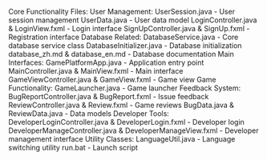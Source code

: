 Core Functionality Files:
User Management:
   UserSession.java - User session management
   UserData.java - User data model
   LoginController.java & LoginView.fxml - Login interface
   SignUpController.java & SignUp.fxml - Registration interface
Database Related:
   DatabaseService.java - Core database service class
   DatabaseInitializer.java - Database initialization
   database_zh.md & database_en.md - Database documentation
Main Interfaces:
   GamePlatformApp.java - Application entry point
   MainController.java & MainView.fxml - Main interface
   GameViewController.java & GameView.fxml - Game view
Game Functionality:
   GameLauncher.java - Game launcher
Feedback System:
   BugReportController.java & BugReport.fxml - Issue feedback
   ReviewController.java & Review.fxml - Game reviews
   BugData.java & ReviewData.java - Data models
Developer Tools:
   DeveloperLoginController.java & DeveloperLogin.fxml - Developer login
   DeveloperManageController.java & DeveloperManageView.fxml - Developer management interface
Utility Classes:
   LanguageUtil.java - Language switching utility
   run.bat - Launch script